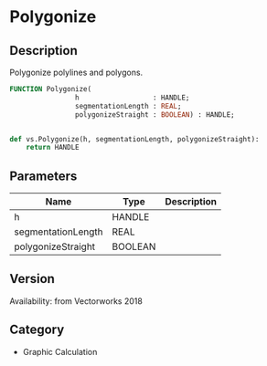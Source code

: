 # Polygonize

## Description
Polygonize polylines and polygons.

```pascal
FUNCTION Polygonize(
				h                  : HANDLE;
				segmentationLength : REAL;
				polygonizeStraight : BOOLEAN) : HANDLE;
```

```python

def vs.Polygonize(h, segmentationLength, polygonizeStraight):
    return HANDLE
```

## Parameters
|Name|Type|Description|
|---|---|---|
|h|HANDLE||
|segmentationLength|REAL||
|polygonizeStraight|BOOLEAN||

## Version
Availability: from Vectorworks 2018
## Category
* Graphic Calculation

